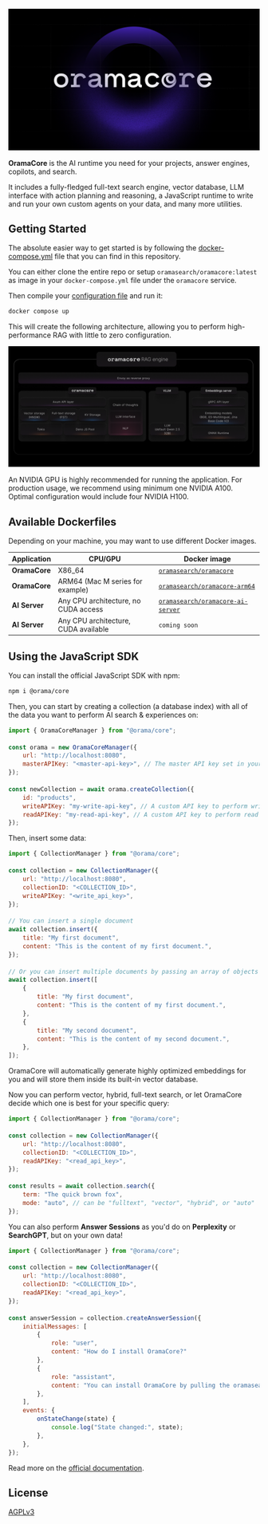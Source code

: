 ![OramaCore](/docs/public/oramacore.png)

**OramaCore** is the AI runtime you need for your projects, answer engines,
copilots, and search.

It includes a fully-fledged full-text search engine, vector database, LLM
interface with action planning and reasoning, a JavaScript runtime to write and
run your own custom agents on your data, and many more utilities.

## Getting Started

The absolute easier way to get started is by following the
[docker-compose.yml](./docker-compose.yml) file that you can find in this
repository.

You can either clone the entire repo or setup `oramasearch/oramacore:latest` as
image in your `docker-compose.yml` file under the `oramacore` service.

Then compile your
[configuration file](https://docs.oramacore.com/docs/guide/configuration) and
run it:

```sh
docker compose up
```

This will create the following architecture, allowing you to perform
high-performance RAG with little to zero configuration.

![OramaCore Architecture](/docs/public/oramacore-arch.png)

An NVIDIA GPU is highly recommended for running the application. For production
usage, we recommend using minimum one NVIDIA A100. Optimal configuration would
include four NVIDIA H100.

## Available Dockerfiles

Depending on your machine, you may want to use different Docker images.

| Application   | CPU/GPU                              | Docker image                                                                                  |
| ------------- | ------------------------------------ | --------------------------------------------------------------------------------------------- |
| **OramaCore** | X86_64                               | [`oramasearch/oramacore`](https://hub.docker.com/r/oramasearch/oramacore)                     |
| **OramaCore** | ARM64 (Mac M series for example)     | [`oramasearch/oramacore-arm64`](https://hub.docker.com/r/oramasearch/oramacore-arm64)         |
| **AI Server** | Any CPU architecture, no CUDA access | [`oramasearch/oramacore-ai-server`](https://hub.docker.com/r/oramasearch/oramacore-ai-server) |
| **AI Server** | Any CPU architecture, CUDA available | `coming soon`                                                                                 |

## Using the JavaScript SDK

You can install the official JavaScript SDK with npm:

```sh
npm i @orama/core
```

Then, you can start by creating a collection (a database index) with all of the
data you want to perform AI search & experiences on:

```js
import { OramaCoreManager } from "@orama/core";

const orama = new OramaCoreManager({
    url: "http://localhost:8080",
    masterAPIKey: "<master-api-key>", // The master API key set in your config file
});

const newCollection = await orama.createCollection({
    id: "products",
    writeAPIKey: "my-write-api-key", // A custom API key to perform write operations on your collection
    readAPIKey: "my-read-api-key", // A custom API key to perform read operations on your collection
});
```

Then, insert some data:

```js
import { CollectionManager } from "@orama/core";

const collection = new CollectionManager({
    url: "http://localhost:8080",
    collectionID: "<COLLECTION_ID>",
    writeAPIKey: "<write_api_key>",
});

// You can insert a single document
await collection.insert({
    title: "My first document",
    content: "This is the content of my first document.",
});

// Or you can insert multiple documents by passing an array of objects
await collection.insert([
    {
        title: "My first document",
        content: "This is the content of my first document.",
    },
    {
        title: "My second document",
        content: "This is the content of my second document.",
    },
]);
```

OramaCore will automatically generate highly optimized embeddings for you and
will store them inside its built-in vector database.

Now you can perform vector, hybrid, full-text search, or let OramaCore decide
which one is best for your specific query:

```js
import { CollectionManager } from "@orama/core";

const collection = new CollectionManager({
    url: "http://localhost:8080",
    collectionID: "<COLLECTION_ID>",
    readAPIKey: "<read_api_key>",
});

const results = await collection.search({
    term: "The quick brown fox",
    mode: "auto", // can be "fulltext", "vector", "hybrid", or "auto"
});
```

You can also perform **Answer Sessions** as you'd do on **Perplexity** or
**SearchGPT**, but on your own data!

```js
import { CollectionManager } from "@orama/core";

const collection = new CollectionManager({
    url: "http://localhost:8080",
    collectionID: "<COLLECTION_ID>",
    readAPIKey: "<read_api_key>",
});

const answerSession = collection.createAnswerSession({
    initialMessages: [
        { 
            role: "user",
            content: "How do I install OramaCore?"
        },
        {
            role: "assistant",
            content: "You can install OramaCore by pulling the oramasearch/oramacore:latest Docker image",
        },
    ],
    events: {
        onStateChange(state) {
            console.log("State changed:", state);
        },
    },
});
```

Read more on the [official documentation](https://docs.oramacore.com/docs).

## License

[AGPLv3](/LICENSE.md)
